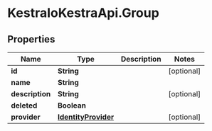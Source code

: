 # KestraIoKestraApi.Group

## Properties

Name | Type | Description | Notes
------------ | ------------- | ------------- | -------------
**id** | **String** |  | [optional] 
**name** | **String** |  | 
**description** | **String** |  | [optional] 
**deleted** | **Boolean** |  | 
**provider** | [**IdentityProvider**](IdentityProvider.md) |  | [optional] 


